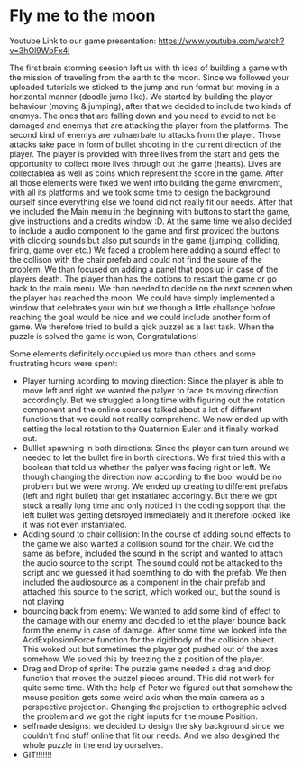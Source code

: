 # Fly me to the moon

Youtube Link to our game presentation: https://www.youtube.com/watch?v=3hOl9WbFx4I


The first brain storming seesion left us with th idea of building a game with the mission of traveling from the earth to the moon. Since we followed your uploaded tutorials we sticked to the jump and run format but moving in a horizontal manner (doodle jump like). 
We started by building the player behaviour (moving & jumping), after that we decided to include two kinds of enemys. The ones that are falling down and you need to avoid to not be damaged and enemys that are attacking the player from the platforms. The second kind of enemys are vulnaerbale to attacks from the player. Those attacks take pace in form of bullet shooting in the current direction of the player. 
The player is provided with three lives from the start and gets the opportunity to collect more lives through out the game (hearts). Lives are collectablea as well as coins which represent the score in the game. 
After all those elements were fixed we went into building the game enviroment, with all its platforms and we took some time to design the background ourself since everything else we found did not really fit our needs. 
After that we included the Main menu in the beginning with buttons to start the game, give instructions and a credits window :D.
At the same time we also decided to include a audio component to the game and first provided the buttons with clicking sounds but also put sounds in the game (jumping, colliding, firing, game over etc.) We faced a problem here adding a sound effect to the collison with the chair prefeb and could not find the soure of the problem. We than focused on adding a panel that pops up in case of the players death. The player than has the options to restart the game or go back to the main menu. We than needed to decide on the next scenen when the player has reached the moon. We could have simply implemented a window that celebrates your win but we though a little challange bofore reaching the goal would be nice and we could include another form of game. We therefore tried to build a qick puzzel as a last task. When the puzzle is solved the game is won, Congratulations!

Some elements definitely occupied us more than others and some frustrating hours were spent:
- Player turning acording to moving direction: Since the player is able to move left and right we wanted the palyer to face its moving direction accordingly. But we struggled a long time with figuring out the rotation component and the online sources talked about a lot of different functions that we could not reallly comprehend. We now ended up with setting the local rotation to the Quaternion Euler and it finally worked out.
- Bulllet spawning in both directions: Since the player can turn around we needed to let the bullet fire in borth directions. We first tried this with a boolean that told us whether the palyer was facing right or left. We though changing the direction now according to the bool would be no problem but we were wrong. We ended up creating to different prefabs (left and right bullet) that get instatiated accoringly. But there we got stuck a really long time and only noticed in the coding sopport that the left bullet was getting detsroyed immediately and it therefore looked like it was not even instantiated. 
- Adding sound to chair collision: In the course of adding sound effects to the game we also wanted a collision sound for the chair. We did the same as before, included the sound in the script and wanted to attach the audio source to the script. The sound could not be attacked to the script and we guessed it had soemthing to do with the prefab. We then included the audiosource as a component in the chair prefab and attached this source to the script, which worked out, but the sound is not playing
- bouncing back from enemy: We wanted to add some kind of effect to the damage with our enemy and decided to let the player bounce back form the enemy in case of damage. After some time we looked into the AddExplosionForce function for the rigidbody of the collision object. This woked out but sometimes the player got pushed out of the axes somehow. We solved this by freezing the z position of the player.
- Drag and Drop of sprite: The puzzle game needed a drag and drop function that moves the puzzel pieces around. This did not work for quite some time. With the help of Peter we figured out that somehow the mouse position gets some weird axis when the main camera as a perspective projection. Changing the projection to orthographic solved the problem and we got the right inputs for the mouse Position. 
- selfmade designs: we decided to design the sky background since we couldn't find stuff online that fit our needs. And we also desgined the whole puzzle in the end by ourselves. 
- GIT!!!!!!!
